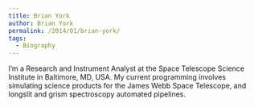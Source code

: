 ```yaml
---
title: Brian York
author: Brian York
permalink: /2014/01/brian-york/
tags:
  - Biography
---
```

I&#8217;m a Research and Instrument Analyst at the Space Telescope Science Institute in Baltimore, MD, USA. My current programming involves simulating science products for the James Webb Space Telescope, and longslit and grism spectroscopy automated pipelines.
